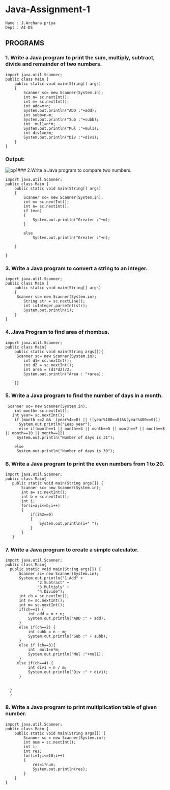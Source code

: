 # Java-Assignment-1
```
Name : J.Archana priya 
Dept : AI-DS
```
## PROGRAMS
### 1. Write a Java program to print the sum, multiply, subtract, divide and remainder of two numbers.
```
import java.util.Scanner;
public class Main {
    public static void main(String[] args)
    {
        Scanner sc= new Scanner(System.in);
        int n= sc.nextInt();
        int m= sc.nextInt();
        int add=m+n;
        System.out.println("ADD :"+add);
        int subb=n-m;
        System.out.println("Sub :"+subb);
        int  mul1=n*m;
        System.out.println("Mul :"+mul1);
        int div1=n/m;
        System.out.println("Div :"+div1);
    }
}
```
### Output:
![op1](https://user-images.githubusercontent.com/93427594/224527489-d5af3d53-e78f-451f-b6e6-8cbfd101ad67.png)### 2.Write a Java program to compare two numbers.
```
import java.util.Scanner;
public class Main {
    public static void main(String[] args)
    {
        Scanner sc= new Scanner(System.in);
        int m= sc.nextInt();
        int n= sc.nextInt();
        if (m>n)
        {
            System.out.println("Greater :"+m);
        }
        
        else
            System.out.println("Greater :"+n);

    }
    
}
```
### 3. Write a Java program to convert a string to an integer.
```
import java.util.Scanner;
public class Main {
    public static void main(String[] args)
    {
     Scanner sc= new Scanner(System.in);
        String str = sc.nextLine();
        int i=Integer.parseInt(str);
        System.out.println(i);
    }
}
```
### 4..Java Program to find area of rhombus.
```
import java.util.Scanner;
public class Main{
    public static void main(String args[]){
     Scanner sc= new Scanner(System.in);
        int d1= sc.nextInt();
        int d2 = sc.nextInt();
        int area = (d1*d2)/2;
        System.out.println("Area : "+area);
       
    }}
 ```
 ### 5. Write a Java program to find the number of days in a month.
 ```
  Scanner sc= new Scanner(System.in);
     int month= sc.nextInt();
    int year= sc.nextInt();
     if (month ==2 &&  (year%4==0) || ((year%100==0)&&(year%400==0)))
       System.out.println("Leap year");
       else if(month==1 || month==3 || month==5 || month==7 || month==8 || month==10 || month==12)
      System.out.println("Number of days is 31");

     else
      System.out.println("Number of days is 30");
 ```
 ### 6. Write a Java program to print the even numbers from 1 to 20.
 ```
 import java.util.Scanner;
public class Main{
    public static void main(String args[]) {
        Scanner sc= new Scanner(System.in);
        int a= sc.nextInt();
        int b = sc.nextInt();
        int i;
        for(i=a;i<=b;i++)
        {
            if(i%2==0)
            {
                System.out.println(i+" ");
            }
        }
    }
 ```
### 7. Write a Java program to create a simple calculator.
```
import java.util.Scanner;
public class Main{
  public static void main(String args[]) {
      Scanner sc= new Scanner(System.in);
      System.out.println("1.Add" +
              "2.Subtract" +
              "3.Multiply" +
              "4.Divide");
      int ch = sc.nextInt();
      int n= sc.nextInt();
      int m= sc.nextInt();
      if(ch==1) {
          int add = m + n;
          System.out.println("ADD :" + add);
      }
      else if(ch==2) {
          int subb = n - m;
          System.out.println("Sub :" + subb);
      }
      else if (ch==3){
          int  mul1=n*m;
          System.out.println("Mul :"+mul1);
      }
     else if(ch==4) {
          int div1 = n / m;
          System.out.println("Div :" + div1);
      }


  }
  }
```
### 8. Write a Java program to print multiplication table of given number.
```
import java.util.Scanner;
public class Main {
    public static void main(String args[]) {
        Scanner sc = new Scanner(System.in);
        int num = sc.nextInt();
        int i;
        int res;
        for(i=1;i<=10;i++)
        {
            res=i*num;
            System.out.println(res);
        }
    }
}
```





